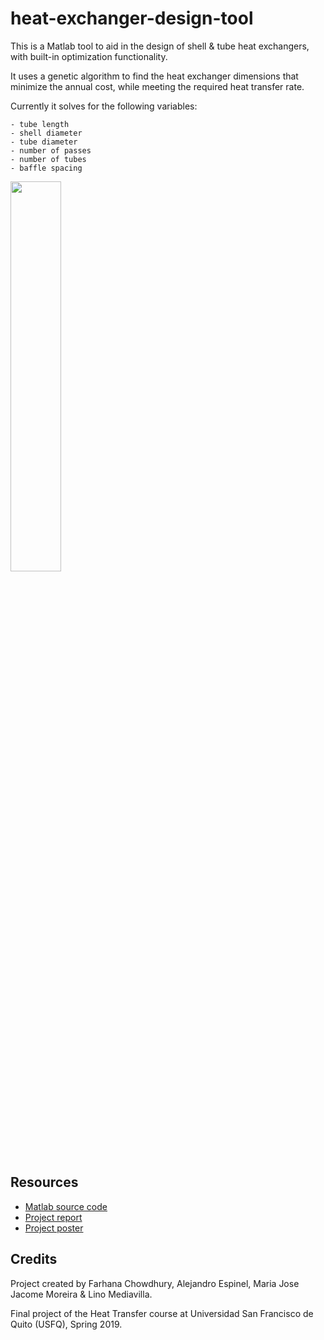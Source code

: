 # heat-exchanger-design-tool

This is a Matlab tool to aid in the design of shell & tube heat exchangers, with built-in optimization functionality. 
  
It uses a genetic algorithm to find the heat exchanger dimensions that minimize the annual cost, while meeting the required heat transfer rate.

Currently it solves for the following variables:
```
- tube length 
- shell diameter
- tube diameter
- number of passes
- number of tubes
- baffle spacing
```

<img src="https://user-images.githubusercontent.com/40581019/227975550-69c1de6f-0500-4b2a-9392-2e630ce69005.png" width="40%"/>

## Resources
- [Matlab source code](https://github.com/linomp/heat-exchanger-design-tool/tree/main/src)
- [Project report](https://github.com/linomp/heat-exchanger-design-tool/blob/main/docs/Final%20Report.pdf)
- [Project poster](https://github.com/linomp/heat-exchanger-design-tool/blob/main/docs/Poster.pdf)

## Credits
Project created by Farhana Chowdhury, Alejandro Espinel, Maria Jose Jacome Moreira & Lino Mediavilla.

Final project of the Heat Transfer course at Universidad San Francisco de Quito (USFQ), Spring 2019.
